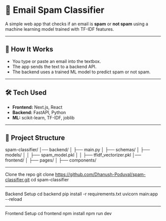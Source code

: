 # 📧 Email Spam Classifier

A simple web app that checks if an email is **spam** or **not spam** using a machine learning model trained with TF-IDF features.

---

## 🚀 How It Works
- You type or paste an email into the textbox.
- The app sends the text to a backend API.
- The backend uses a trained ML model to predict spam or not spam.

---

## 🛠 Tech Used
- **Frontend:** Next.js, React
- **Backend:** FastAPI, Python
- **ML:** scikit-learn, TF-IDF, joblib

---

## 📂 Project Structure
spam-classifier/
│── backend/
│   ├── main.py
│   ├── schemas/
│   ├── models/
│   │   ├── spam_model.pkl
│   │   ├── tfidf_vectorizer.pkl
│── frontend/
│   ├── pages/
│   ├── components/

---


Clone the repo
git clone https://github.com/Dhanush-Poduval/spam-classifier.git
cd spam-classifier

---

Backend Setup
cd backend
pip install -r requirements.txt
uvicorn main:app --reload

---

Frontend Setup
cd frontend
npm install
npm run dev


